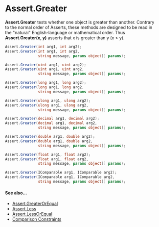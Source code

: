 # Assert.Greater


**Assert.Greater** tests whether one object is greater than another.
Contrary to the normal order of Asserts, these methods are designed to be
read in the "natural" English-language or mathematical order. Thus
**Assert.Greater(x, y)** asserts that x is greater than y (x > y).

```csharp
Assert.Greater(int arg1, int arg2);
Assert.Greater(int arg1, int arg2,
               string message, params object[] params);

Assert.Greater(uint arg1, uint arg2);
Assert.Greater(uint arg1, uint arg2,
               string message, params object[] params);

Assert.Greater(long arg1, long arg2);
Assert.Greater(long arg1, long arg2,
               string message, params object[] params);

Assert.Greater(ulong arg1, ulong arg2);
Assert.Greater(ulong arg1, ulong arg2,
               string message, params object[] params);

Assert.Greater(decimal arg1, decimal arg2);
Assert.Greater(decimal arg1, decimal arg2,
               string message, params object[] params);

Assert.Greater(double arg1, double arg2);
Assert.Greater(double arg1, double arg2,
               string message, params object[] params);

Assert.Greater(float arg1, float arg2);
Assert.Greater(float arg1, float arg2,
               string message, params object[] params);

Assert.Greater(IComparable arg1, IComparable arg2);
Assert.Greater(IComparable arg1, IComparable arg2,
               string message, params object[] params);
```

#### See also...
 * [Assert.GreaterOrEqual](Assert.GreaterOrEqual.md)
 * [Assert.Less](Assert.Less.md)
 * [Assert.LessOrEqual](Assert.LessOrEqual.md)
 * [Comparison Constraints](xref:constraints#comparison-constraints)
